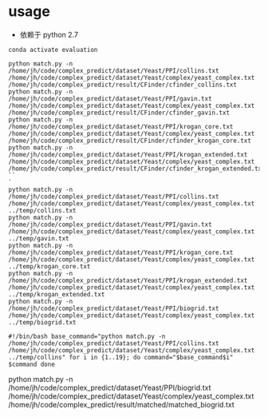 # usage
- 依赖于 python 2.7
```
conda activate evaluation

python match.py -n /home/jh/code/complex_predict/dataset/Yeast/PPI/collins.txt /home/jh/code/complex_predict/dataset/Yeast/complex/yeast_complex.txt /home/jh/code/complex_predict/result/CFinder/cfinder_collins.txt
python match.py -n /home/jh/code/complex_predict/dataset/Yeast/PPI/gavin.txt /home/jh/code/complex_predict/dataset/Yeast/complex/yeast_complex.txt /home/jh/code/complex_predict/result/CFinder/cfinder_gavin.txt
python match.py -n /home/jh/code/complex_predict/dataset/Yeast/PPI/krogan_core.txt /home/jh/code/complex_predict/dataset/Yeast/complex/yeast_complex.txt /home/jh/code/complex_predict/result/CFinder/cfinder_krogan_core.txt
python match.py -n /home/jh/code/complex_predict/dataset/Yeast/PPI/krogan_extended.txt /home/jh/code/complex_predict/dataset/Yeast/complex/yeast_complex.txt /home/jh/code/complex_predict/result/CFinder/cfinder_krogan_extended.txt
``
`
python match.py -n /home/jh/code/complex_predict/dataset/Yeast/PPI/collins.txt /home/jh/code/complex_predict/dataset/Yeast/complex/yeast_complex.txt ../temp/collins.txt
python match.py -n /home/jh/code/complex_predict/dataset/Yeast/PPI/gavin.txt /home/jh/code/complex_predict/dataset/Yeast/complex/yeast_complex.txt ../temp/gavin.txt
python match.py -n /home/jh/code/complex_predict/dataset/Yeast/PPI/krogan_core.txt /home/jh/code/complex_predict/dataset/Yeast/complex/yeast_complex.txt ../temp/krogan_core.txt 
python match.py -n /home/jh/code/complex_predict/dataset/Yeast/PPI/krogan_extended.txt /home/jh/code/complex_predict/dataset/Yeast/complex/yeast_complex.txt ../temp/krogan_extended.txt
python match.py -n /home/jh/code/complex_predict/dataset/Yeast/PPI/biogrid.txt /home/jh/code/complex_predict/dataset/Yeast/complex/yeast_complex.txt ../temp/biogrid.txt
````
``
#!/bin/bash
base_command="python match.py -n /home/jh/code/complex_predict/dataset/Yeast/PPI/collins.txt /home/jh/code/complex_predict/dataset/Yeast/complex/yeast_complex.txt ../temp/collins"
for i in {1..19}; do
command="$base_command$i"
$command
done
``

python match.py -n /home/jh/code/complex_predict/dataset/Yeast/PPI/biogrid.txt /home/jh/code/complex_predict/dataset/Yeast/complex/yeast_complex.txt /home/jh/code/complex_predict/result/matched/matched_biogrid.txt
```